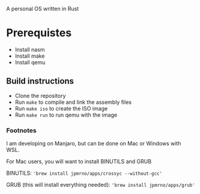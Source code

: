A personal OS written in Rust

# Prerequistes
- Install nasm
- Install make
- Install qemu

## Build instructions
- Clone the repository
- Run ```make``` to compile and link the assembly files
- Run ```make iso``` to create the ISO image
- Run ```make run``` to run qemu with the image

### Footnotes
I am developing on Manjaro, but can be done on Mac or Windows with WSL.

For Mac users, you will want to install BINUTILS and GRUB

BINUTILS:
```'brew install jpmrno/apps/crossyc --without-gcc'```

GRUB (this will install everything needed):
```'brew install jpmrno/apps/grub'```